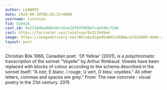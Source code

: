 ```yaml
---
author: LUANOTX
date: 2024-08-29T08:28:31+0000
username: luzotxoa
fid: 526424
cast_id: 0x211b49ad08e56c16ae2df6df06bb7cab2dbc72d6
cast: https://farcaster.xyz/luzotxoa/0x211b49ad
image: https://imagedelivery.net/BXluQx4ige9GuW0Ia56BHw/a7d1d489-d4eb-467f-88c8-6fa1afd0d400/original
layout: post
---
```


Christian Bök 1966, Canadian poet.
'Of Yellow' (2001), is a polychromatic transcription of the sonnet "Voyelle" by Arthur Rimbaud. Vowels have been replaced with blocks of colour according to the schema described in the sonnet itself: "A noir, E blanc. I rouge, U vert, O bleu: voyelles." All other letters, commas and spaces are grey."
From: The new concrete : visual poetry in the 21st century. 2015

<img src='https://imagedelivery.net/BXluQx4ige9GuW0Ia56BHw/a7d1d489-d4eb-467f-88c8-6fa1afd0d400/original' alt='' referrerpolicy='no-referrer'/>

